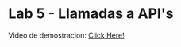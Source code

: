 # Lab 5 - Llamadas a API's

Video de demostracion: [Click Here!](https://youtube.com/shorts/ph0WtCLYiNY)